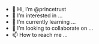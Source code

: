- 👋 Hi, I’m @princetrust
- 👀 I’m interested in ...
- 🌱 I’m currently learning ...
- 💞️ I’m looking to collaborate on ...
- 📫 How to reach me ...

<!---
princetrust/princetrust is a ✨ special ✨ repository because its `README.md` (this file) appears on your GitHub profile.
You can click the Preview link to take a look at your changes.
--->
